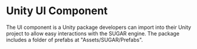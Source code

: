 # Unity UI Component

The UI component is a Unity package developers can import into their Unity project to allow easy interactions with the SUGAR engine. 
The package includes a folder of prefabs at "Assets/SUGAR/Prefabs".




